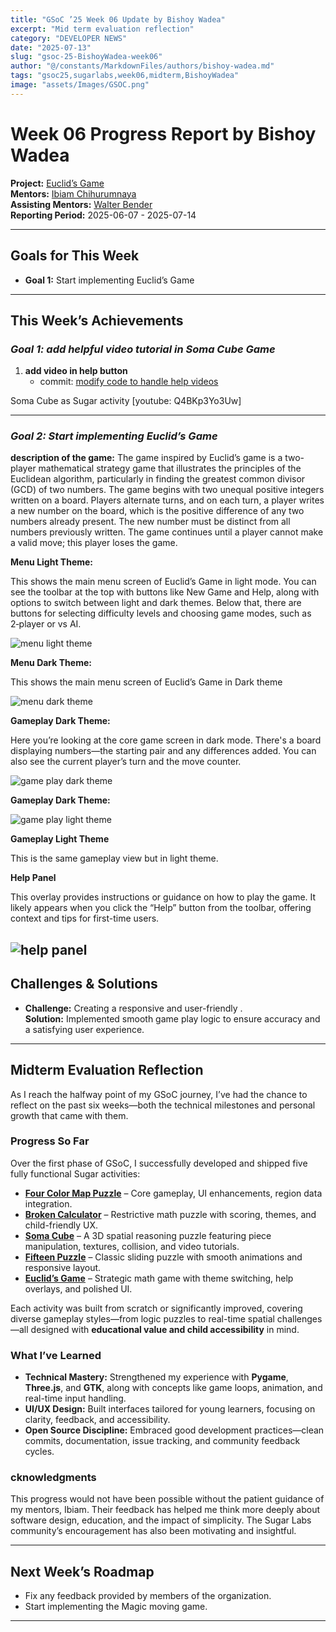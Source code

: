 ```yaml
---
title: "GSoC ’25 Week 06 Update by Bishoy Wadea"
excerpt: "Mid term evaluation reflection"
category: "DEVELOPER NEWS"
date: "2025-07-13"
slug: "gsoc-25-BishoyWadea-week06"
author: "@/constants/MarkdownFiles/authors/bishoy-wadea.md"
tags: "gsoc25,sugarlabs,week06,midterm,BishoyWadea"
image: "assets/Images/GSOC.png"
---
```


<!-- markdownlint-disable -->

# Week 06 Progress Report by Bishoy Wadea

**Project:** [Euclid’s Game](https://github.com/Bishoywadea/Euclid-s-Game)  
**Mentors:** [Ibiam Chihurumnaya](https://github.com/chimosky)  
**Assisting Mentors:** [Walter Bender](https://github.com/walterbender/)  
**Reporting Period:** 2025-06-07 - 2025-07-14 

---

## Goals for This Week

- **Goal 1:** Start implementing Euclid’s Game
---

## This Week’s Achievements

### *Goal 1: add helpful video tutorial in Soma Cube Game*

1. **add video in help button**  
   - commit: [modify code to handle help videos](https://github.com/Bishoywadea/Soma-Cube/commit/63a7daaa8009f5f54791cdf9081e765846135f70)

Soma Cube as Sugar activity [youtube: Q4BKp3Yo3Uw]

---

### *Goal 2: Start implementing Euclid’s Game*

**description of the game:**
The game inspired by Euclid’s game is a two-player mathematical strategy game
that illustrates the principles of the Euclidean algorithm, particularly in finding the
greatest common divisor (GCD) of two numbers. The game begins with two unequal
positive integers written on a board. Players alternate turns, and on each turn, a
player writes a new number on the board, which is the positive difference of any two
numbers already present. The new number must be distinct from all numbers
previously written. The game continues until a player cannot make a valid move; this
player loses the game.

**Menu Light Theme:**

This shows the main menu screen of Euclid’s Game in light mode. You can see the toolbar at the top with buttons like New Game and Help, along with options to switch between light and dark themes. Below that, there are buttons for selecting difficulty levels and choosing game modes, such as 2‑player or vs AI.

![menu light theme](https://github.com/Bishoywadea/Euclid-s-Game/blob/main/screenshots/01.png?raw=true)

**Menu Dark Theme:**

This shows the main menu screen of Euclid’s Game in Dark theme

![menu dark theme](https://github.com/Bishoywadea/Euclid-s-Game/blob/main/screenshots/02.png?raw=true)

**Gameplay Dark Theme:**

Here you’re looking at the core game screen in dark mode. There's a board displaying numbers—the starting pair and any differences added. You can also see the current player’s turn and the move counter.

![game play dark theme](https://github.com/Bishoywadea/Euclid-s-Game/blob/main/screenshots/05.png?raw=true)

**Gameplay Dark Theme:**

![game play light theme](https://github.com/Bishoywadea/Euclid-s-Game/blob/main/screenshots/04.png?raw=true)

**Gameplay Light Theme**

This is the same gameplay view but in light theme. 

**Help Panel**

This overlay provides instructions or guidance on how to play the game. It likely appears when you click the “Help” button from the toolbar, offering context and tips for first-time users.

![help panel](https://github.com/Bishoywadea/Euclid-s-Game/blob/main/screenshots/06.png?raw=true)
---

## Challenges & Solutions

- **Challenge:** Creating a responsive and user-friendly .  
  **Solution:** Implemented smooth game play logic to ensure accuracy and a satisfying user experience.
---

## Midterm Evaluation Reflection

As I reach the halfway point of my GSoC journey, I’ve had the chance to reflect on the past six weeks—both the technical milestones and personal growth that came with them.

### Progress So Far
Over the first phase of GSoC, I successfully developed and shipped five fully functional Sugar activities:
- [**Four Color Map Puzzle**](https://github.com/Bishoywadea/Four-Color-Map) – Core gameplay, UI enhancements, region data integration.
- [**Broken Calculator**](https://github.com/Bishoywadea/Broken-Calculator) – Restrictive math puzzle with scoring, themes, and child-friendly UX.
- [**Soma Cube**](https://github.com/Bishoywadea/Soma-Cube) – A 3D spatial reasoning puzzle featuring piece manipulation, textures, collision, and video tutorials.
- [**Fifteen Puzzle**](https://github.com/Bishoywadea/FifteenPuzzle) – Classic sliding puzzle with smooth animations and responsive layout.
- [**Euclid’s Game**](https://github.com/Bishoywadea/Euclid-s-Game) – Strategic math game with theme switching, help overlays, and polished UI.


Each activity was built from scratch or significantly improved, covering diverse gameplay styles—from logic puzzles to real-time spatial challenges—all designed with **educational value and child accessibility** in mind.

### What I’ve Learned
- **Technical Mastery:** Strengthened my experience with **Pygame**, **Three.js**, and **GTK**, along with concepts like game loops, animation, and real-time input handling.
- **UI/UX Design:** Built interfaces tailored for young learners, focusing on clarity, feedback, and accessibility.
- **Open Source Discipline:** Embraced good development practices—clean commits, documentation, issue tracking, and community feedback cycles.

### cknowledgments
This progress would not have been possible without the patient guidance of my mentors, Ibiam. Their feedback has helped me think more deeply about software design, education, and the impact of simplicity. The Sugar Labs community’s encouragement has also been motivating and insightful.


---

## Next Week’s Roadmap

- Fix any feedback provided by members of the organization.  
- Start implementing the Magic moving game.
---
